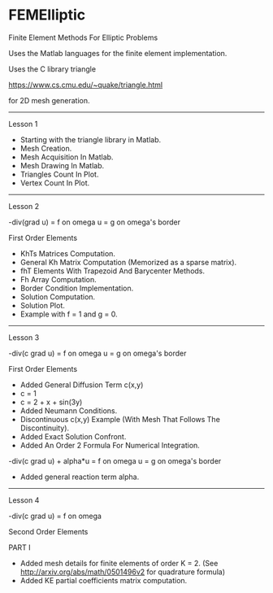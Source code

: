 # FEMElliptic
Finite Element Methods For Elliptic Problems 

Uses the Matlab languages for the finite element implementation.

Uses the C library triangle

https://www.cs.cmu.edu/~quake/triangle.html

for 2D mesh generation.

-----
Lesson 1

 - Starting with the triangle library in Matlab.
 - Mesh Creation.
 - Mesh Acquisition In Matlab.
 - Mesh Drawing In Matlab.
 - Triangles Count In Plot.
 - Vertex Count In Plot.

-----
Lesson 2

-div(grad u) = f 	on omega
u = g 			    on omega's border

First Order Elements

 - KhTs Matrices Computation.
 - General Kh Matrix Computation (Memorized as a sparse matrix).
 - fhT Elements With Trapezoid And Barycenter Methods.
 - Fh Array Computation.
 - Border Condition Implementation.
 - Solution Computation.
 - Solution Plot.
 - Example with f = 1 and g = 0.

-----
Lesson 3

-div(c grad u) = f 	on omega
u = g 	on omega's border

First Order Elements

 - Added General Diffusion Term c(x,y)
 - c = 1
 - c = 2 + x + sin(3y)
 - Added Neumann Conditions.
 - Discontinuous c(x,y) Example (With Mesh That Follows The Discontinuity).
 - Added Exact Solution Confront.
 - Added An Order 2 Formula For Numerical Integration.
 
 
-div(c grad u) + alpha*u = f 	on omega
u = g 	on omega's border

 - Added general reaction term alpha.


-----
Lesson 4

-div(c grad u) = f 	on omega

Second Order Elements

PART I

 - Added mesh details for finite elements of order K = 2.
   (See http://arxiv.org/abs/math/0501496v2 for quadrature formula)
 - Added KE partial coefficients matrix computation.

 


